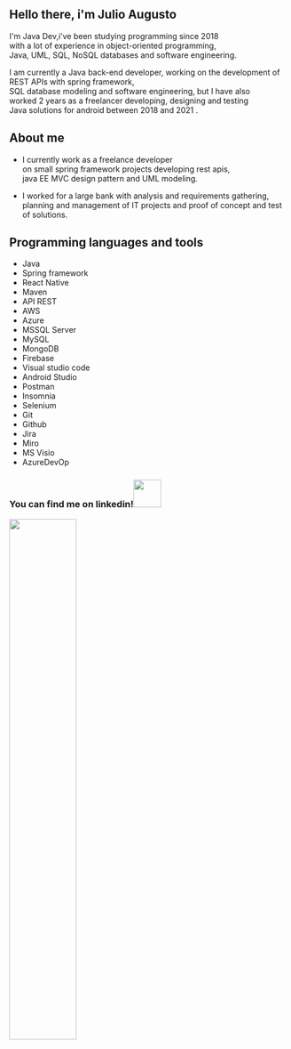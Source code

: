 
  ## Hello there, i'm Julio Augusto
  
  I'm Java Dev,i've been studying programming since 2018<br>
  with a lot of experience in object-oriented programming,<br>
  Java, UML, SQL, NoSQL databases and software engineering.

  I am currently a Java back-end developer, 
  working on the development of REST APIs with spring framework,<br> 
  SQL database modeling and software engineering, but I have also<br> 
  worked 2 years as a freelancer developing, designing and testing<br> 
  Java solutions for android between 2018 and 2021 .

## About me
  * I currently work as a freelance developer<br>
    on small spring framework projects developing rest apis,<br> 
    java EE MVC design pattern and UML modeling.<br>
    
  * I worked for a large bank with analysis and requirements gathering,<br> 
    planning and management of IT projects and proof of concept and test of solutions.
  
  ## Programming languages and tools
  * Java 
  * Spring framework
  * React Native
  * Maven
  * API REST
  * AWS
  * Azure 
  * MSSQL Server
  * MySQL
  * MongoDB
  * Firebase
  * Visual studio code
  * Android Studio
  * Postman
  * Insomnia
  * Selenium
  * Git
  * Github
  * Jira
  * Miro
  * MS Visio
  * AzureDevOp
  
   ### You can find me on linkedin!<a href="https://www.linkedin.com/in/julio-augusto-a99308119/"><img src="https://media1.giphy.com/media/HQTYdpx1yhxWpugAi2/giphy.gif?cid=ecf05e475wvxroh7lso1o43rzmla6dixesq4ozeuow979u1j&rid=giphy.gif&ct=s" width=50> 
  </a>
   
  
  <div align="left">
  <img width="49%" src="https://github-readme-stats.vercel.app/api/top-langs/?username=augustojulio-code&layout=compact&langs_count=7&theme=tokyonight"/>
  </div>
  


  
  
 
